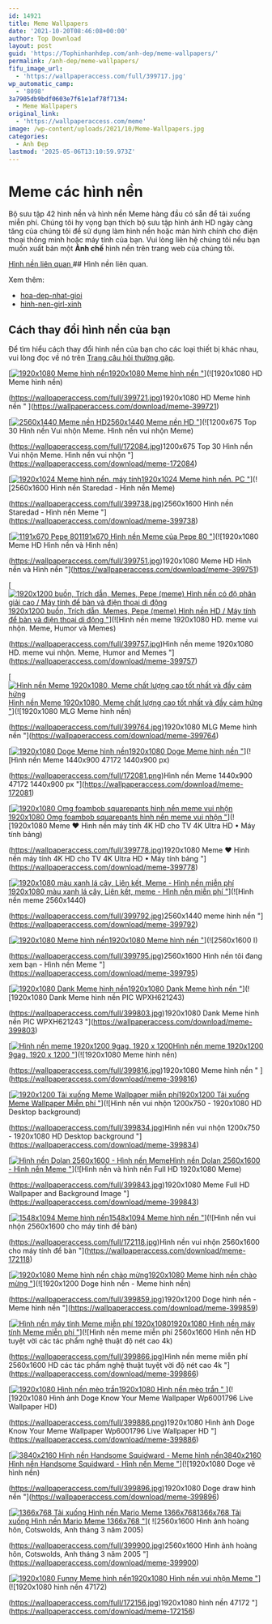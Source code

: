 ```yaml
---
id: 14921
title: Meme Wallpapers
date: '2021-10-20T08:46:08+00:00'
author: Top Download
layout: post
guid: 'https://Tophinhanhdep.com/anh-dep/meme-wallpapers/'
permalink: /anh-dep/meme-wallpapers/
fifu_image_url:
  - 'https://wallpaperaccess.com/full/399717.jpg'
wp_automatic_camp:
  - '8098'
3a7905db9bdf0603e7f61e1af78f7134:
  - Meme Wallpapers
original_link:
  - 'https://wallpaperaccess.com/meme'
image: /wp-content/uploads/2021/10/Meme-Wallpapers.jpg
categories:
  - Ảnh Đẹp
lastmod: '2025-05-06T13:10:59.973Z'
---
```

# Meme các hình nền

Bộ sưu tập 42 hình nền và hình nền Meme hàng đầu có sẵn để tải xuống miễn phí. Chúng tôi hy vọng bạn thích bộ sưu tập hình ảnh HD ngày càng tăng của chúng tôi để sử dụng làm hình nền hoặc màn hình chính cho điện thoại thông minh hoặc máy tính của bạn. Vui lòng liên hệ chúng tôi nếu bạn muốn xuất bản một **Ảnh chế** hình nền trên trang web của chúng tôi.

[Hình nền liên quan ](#related) ## Hình nền liên quan.

   
 Xem thêm:

   
- [hoa-dep-nhat-gioi](https://tophinhanhdep.com/hinh-hoa-dep/hoa-dep-nhat-gioi/)
- [hinh-nen-girl-xinh](https://tophinhanhdep.com/gai-xinh/hinh-nen-girl-xinh/)

## Cách thay đổi hình nền của bạn

Để tìm hiểu cách thay đổi hình nền của bạn cho các loại thiết bị khác nhau, vui lòng đọc về nó trên [Trang câu hỏi thường gặp](https://tophinhanhdep.com/faq/).

  
[[![1920x1080 Meme hình nền](https://wallpaperaccess.com/full/399717.jpg)1920x1080 Meme hình nền "](https://wallpaperaccess.com/download/meme-399717)](![1920x1080 HD Meme hình nền)

(https://wallpaperaccess.com/full/399721.jpg)1920x1080 HD Meme hình nền " ](https://wallpaperaccess.com/download/meme-399721)

[[![2560x1440 Meme nền HD](https://wallpaperaccess.com/full/399728.jpg)2560x1440 Meme nền HD "](https://wallpaperaccess.com/download/meme-399728)](![1200x675 Top 30 Hình nền Vui nhộn Meme.  Hình nền vui nhộn Meme)

(https://wallpaperaccess.com/full/172084.jpg)1200x675 Top 30 Hình nền Vui nhộn Meme. Hình nền vui nhộn "](https://wallpaperaccess.com/download/meme-172084)

[[![1920x1024 Meme hình nền.  máy tính](https://wallpaperaccess.com/full/399732.jpg)1920x1024 Meme hình nền. PC "](https://wallpaperaccess.com/download/meme-399732)](![2560x1600 Hình nền Staredad - Hình nền Meme)

(https://wallpaperaccess.com/full/399738.jpg)2560x1600 Hình nền Staredad - Hình nền Meme "](https://wallpaperaccess.com/download/meme-399738)

[[![1191x670 Pepe 80](https://wallpaperaccess.com/full/399743.jpg)1191x670 Hình nền Meme của Pepe 80 "](https://wallpaperaccess.com/download/meme-399743)](![1920x1080 Meme HD Hình nền và Hình nền)

(https://wallpaperaccess.com/full/399751.jpg)1920x1080 Meme HD Hình nền và Hình nền "](https://wallpaperaccess.com/download/meme-399751)

[[![1920x1200 buồn, Trích dẫn, Memes, Pepe (meme) Hình nền có độ phân giải cao / Máy tính để bàn và điện thoại di động](https://wallpaperaccess.com/full/399753.jpg)1920x1200 buồn, Trích dẫn, Memes, Pepe (meme) Hình nền HD / Máy tính để bàn và điện thoại di động "](https://wallpaperaccess.com/download/meme-399753)](![Hình nền meme 1920x1080 HD.  meme vui nhộn.  Meme, Humor và Memes)

(https://wallpaperaccess.com/full/399757.jpg)Hình nền meme 1920x1080 HD. meme vui nhộn. Meme, Humor and Memes "](https://wallpaperaccess.com/download/meme-399757)

[[![Hình nền Meme 1920x1080, Meme chất lượng cao tốt nhất và đầy cảm hứng](https://wallpaperaccess.com/full/399760.jpg)Hình nền Meme 1920x1080, Meme chất lượng cao tốt nhất và đầy cảm hứng "](https://wallpaperaccess.com/download/meme-399760)](![1920x1080 MLG Meme hình nền)

(https://wallpaperaccess.com/full/399764.jpg)1920x1080 MLG Meme hình nền "](https://wallpaperaccess.com/download/meme-399764)

[[![1920x1080 Doge Meme hình nền](https://wallpaperaccess.com/full/399767.jpg)1920x1080 Doge Meme hình nền "](https://wallpaperaccess.com/download/meme-399767)](![Hình nền Meme 1440x900 47172 1440x900 px)

(https://wallpaperaccess.com/full/172081.png)Hình nền Meme 1440x900 47172 1440x900 px "](https://wallpaperaccess.com/download/meme-172081)

[[![1920x1080 Omg foambob squarepants hình nền meme vui nhộn](https://wallpaperaccess.com/full/172104.jpg)1920x1080 Omg foambob squarepants hình nền meme vui nhộn "](https://wallpaperaccess.com/download/meme-172104)](![1920x1080 Meme ❤ Hình nền máy tính 4K HD cho TV 4K Ultra HD • Máy tính bảng)

(https://wallpaperaccess.com/full/399778.jpg)1920x1080 Meme ❤ Hình nền máy tính 4K HD cho TV 4K Ultra HD • Máy tính bảng "](https://wallpaperaccess.com/download/meme-399778)

[[![1920x1080 màu xanh lá cây, Liên kết, Meme - Hình nền miễn phí](https://wallpaperaccess.com/full/399789.png)1920x1080 màu xanh lá cây, Liên kết, meme - Hình nền miễn phí "](https://wallpaperaccess.com/download/meme-399789)](![Hình nền meme 2560x1440)

(https://wallpaperaccess.com/full/399792.jpg)2560x1440 meme hình nền "](https://wallpaperaccess.com/download/meme-399792)

[[![1920x1080 Meme hình nền](https://wallpaperaccess.com/full/399793.jpg)1920x1080 Meme hình nền "](https://wallpaperaccess.com/download/meme-399793)](![2560x1600 I)

(https://wallpaperaccess.com/full/399795.jpg)2560x1600 Hình nền tôi đang xem bạn - Hình nền Meme "](https://wallpaperaccess.com/download/meme-399795)

[[![1920x1080 Dank Meme hình nền](https://wallpaperaccess.com/full/399801.jpg)1920x1080 Dank Meme hình nền "](https://wallpaperaccess.com/download/meme-399801)](![1920x1080 Dank Meme hình nền PIC WPXH621243)

(https://wallpaperaccess.com/full/399803.jpg)1920x1080 Dank Meme hình nền PIC WPXH621243 "](https://wallpaperaccess.com/download/meme-399803)

[[![Hình nền meme 1920x1200 9gag.  1920 x 1200](https://wallpaperaccess.com/full/399810.jpg)Hình nền meme 1920x1200 9gag. 1920 x 1200 "](https://wallpaperaccess.com/download/meme-399810)](![1920x1080 Meme hình nền)

(https://wallpaperaccess.com/full/399816.jpg)1920x1080 Meme hình nền " ](https://wallpaperaccess.com/download/meme-399816)

[[![1920x1200 Tải xuống Meme Wallpaper miễn phí](https://wallpaperaccess.com/full/399823.jpg)1920x1200 Tải xuống Meme Wallpaper Miễn phí "](https://wallpaperaccess.com/download/meme-399823)](![Hình nền vui nhộn 1200x750 - 1920x1080 HD Desktop background)

(https://wallpaperaccess.com/full/399834.jpg)Hình nền vui nhộn 1200x750 - 1920x1080 HD Desktop background "](https://wallpaperaccess.com/download/meme-399834)

[[![Hình nền Dolan 2560x1600 - Hình nền Meme](https://wallpaperaccess.com/full/399841.jpg)Hình nền Dolan 2560x1600 - Hình nền Meme "](https://wallpaperaccess.com/download/meme-399841)](![Hình nền và hình nền Full HD 1920x1080 Meme)

(https://wallpaperaccess.com/full/399843.jpg)1920x1080 Meme Full HD Wallpaper and Background Image "](https://wallpaperaccess.com/download/meme-399843)

[[![1548x1094 Meme hình nền](https://wallpaperaccess.com/full/399844.jpg)1548x1094 Meme hình nền "](https://wallpaperaccess.com/download/meme-399844)](![Hình nền vui nhộn 2560x1600 cho máy tính để bàn)

(https://wallpaperaccess.com/full/172118.jpg)Hình nền vui nhộn 2560x1600 cho máy tính để bàn "](https://wallpaperaccess.com/download/meme-172118)

[[![1920x1080 Meme hình nền chào mừng](https://wallpaperaccess.com/full/399847.jpg)1920x1080 Meme hình nền chào mừng "](https://wallpaperaccess.com/download/meme-399847)](![1920x1200 Doge hình nền - Meme hình nền)

(https://wallpaperaccess.com/full/399859.jpg)1920x1200 Doge hình nền - Meme hình nền "](https://wallpaperaccess.com/download/meme-399859)

[[![Hình nền máy tính Meme miễn phí 1920x1080](https://wallpaperaccess.com/full/399862.jpg)1920x1080 Hình nền máy tính Meme miễn phí "](https://wallpaperaccess.com/download/meme-399862)](![Hình nền meme miễn phí 2560x1600 Hình nền HD tuyệt vời các tác phẩm nghệ thuật độ nét cao 4k)

(https://wallpaperaccess.com/full/399866.jpg)Hình nền meme miễn phí 2560x1600 HD các tác phẩm nghệ thuật tuyệt vời độ nét cao 4k "](https://wallpaperaccess.com/download/meme-399866)

[[![1920x1080 Hình nền mèo trần](https://wallpaperaccess.com/full/399884.jpg)1920x1080 Hình nền mèo trần " ](https://wallpaperaccess.com/download/meme-399884)](![1920x1080 Hình ảnh Doge Know Your Meme Wallpaper Wp6001796 Live Wallpaper HD)

(https://wallpaperaccess.com/full/399886.png)1920x1080 Hình ảnh Doge Know Your Meme Wallpaper Wp6001796 Live Wallpaper HD "](https://wallpaperaccess.com/download/meme-399886)

[[![3840x2160 Hình nền Handsome Squidward - Meme hình nền](https://wallpaperaccess.com/full/399889.jpg)3840x2160 Hình nền Handsome Squidward - Hình nền Meme "](https://wallpaperaccess.com/download/meme-399889)](![1920x1080 Doge vẽ hình nền)

(https://wallpaperaccess.com/full/399896.jpg)1920x1080 Doge draw hình nền "](https://wallpaperaccess.com/download/meme-399896)

[[![1366x768 Tải xuống Hình nền Mario Meme 1366x768](https://wallpaperaccess.com/full/399899.jpg)1366x768 Tải xuống Hình nền Mario Meme 1366x768 "](https://wallpaperaccess.com/download/meme-399899)]( ![2560x1600 Hình ảnh hoàng hôn, Cotswolds, Anh tháng 3 năm 2005)

(https://wallpaperaccess.com/full/399900.jpg)2560x1600 Hình ảnh hoàng hôn, Cotswolds, Anh tháng 3 năm 2005 "](https://wallpaperaccess.com/download/meme-399900)

[[![1920x1080 Funny Meme hình nền](https://wallpaperaccess.com/full/399912.jpg)1920x1080 Hình nền vui nhộn Meme "](https://wallpaperaccess.com/download/meme-399912)](![1920x1080 hình nền 47172)

(https://wallpaperaccess.com/full/172156.jpg)1920x1080 hình nền 47172 "](https://wallpaperaccess.com/download/meme-172156)
